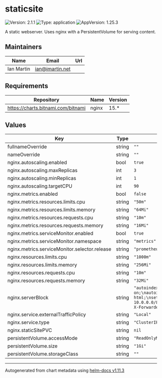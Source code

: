 # staticsite

![Version: 2.1.1](https://img.shields.io/badge/Version-2.1.1-informational?style=flat-square) ![Type: application](https://img.shields.io/badge/Type-application-informational?style=flat-square) ![AppVersion: 1.25.3](https://img.shields.io/badge/AppVersion-1.25.3-informational?style=flat-square)

A static webserver. Uses nginx with a PersistentVolume for serving content.

## Maintainers

| Name | Email | Url |
| ---- | ------ | --- |
| Ian Martin | <ian@imartin.net> |  |

## Requirements

| Repository | Name | Version |
|------------|------|---------|
| https://charts.bitnami.com/bitnami | nginx | 15.* |

## Values

| Key | Type | Default | Description |
|-----|------|---------|-------------|
| fullnameOverride | string | `""` |  |
| nameOverride | string | `""` |  |
| nginx.autoscaling.enabled | bool | `true` |  |
| nginx.autoscaling.maxReplicas | int | `3` |  |
| nginx.autoscaling.minReplicas | int | `1` |  |
| nginx.autoscaling.targetCPU | int | `90` |  |
| nginx.metrics.enabled | bool | `false` |  |
| nginx.metrics.resources.limits.cpu | string | `"50m"` |  |
| nginx.metrics.resources.limits.memory | string | `"64Mi"` |  |
| nginx.metrics.resources.requests.cpu | string | `"10m"` |  |
| nginx.metrics.resources.requests.memory | string | `"16Mi"` |  |
| nginx.metrics.serviceMonitor.enabled | bool | `true` |  |
| nginx.metrics.serviceMonitor.namespace | string | `"metrics"` |  |
| nginx.metrics.serviceMonitor.selector.release | string | `"prometheus"` |  |
| nginx.resources.limits.cpu | string | `"1000m"` |  |
| nginx.resources.limits.memory | string | `"256Mi"` |  |
| nginx.resources.requests.cpu | string | `"10m"` |  |
| nginx.resources.requests.memory | string | `"32Mi"` |  |
| nginx.serverBlock | string | `"autoindex on;\nautoindex_format html;\nset_real_ip_from 10.0.0.0/8;\nreal_ip_header X-Forwarded-For;"` |  |
| nginx.service.externalTrafficPolicy | string | `"Local"` |  |
| nginx.service.type | string | `"ClusterIP"` |  |
| nginx.staticSitePVC | string | `nil` |  |
| persistentVolume.accessMode | string | `"ReadOnlyMany"` |  |
| persistentVolume.size | string | `"1Gi"` |  |
| persistentVolume.storageClass | string | `""` |  |

----------------------------------------------
Autogenerated from chart metadata using [helm-docs v1.11.3](https://github.com/norwoodj/helm-docs/releases/v1.11.3)
